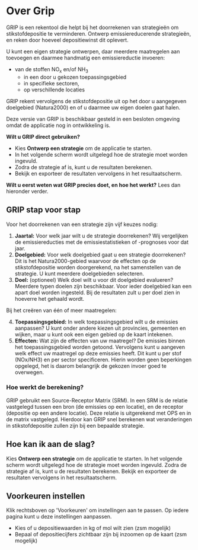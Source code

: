 # Over Grip
GRIP is een rekentool die helpt bij het doorrekenen van strategieën om stikstofdepositie te verminderen. Ontwerp emissiereducerende strategieën, en reken door hoeveel depositiewinst dit oplevert.  
   
U kunt een eigen strategie ontwerpen, daar meerdere maatregelen aan toevoegen en  daarmee handmatig een emissiereductie invoeren: 

- van de stoffen NO<sub>x</sub> en/of NH<sub>3</sub>  
  - in een door u gekozen toepassingsgebied  
  - in specifieke sectoren,   
  - op verschillende locaties

GRIP rekent vervolgens de stikstofdepositie uit op het door u aangegeven doelgebied (Natura2000) en of u daarmee uw eigen doelen gaat halen. 

Deze versie van GRIP is beschikbaar gesteld in een besloten omgeving omdat de applicatie nog in ontwikkeling is.

**Wilt u GRIP direct gebruiken?** 

* Kies **Ontwerp een strategie** om de applicatie te starten.   
* In het volgende scherm wordt uitgelegd hoe de strategie moet worden ingevuld.  
* Zodra de strategie af is, kunt u de resultaten berekenen.   
* Bekijk en exporteer de resultaten vervolgens in het resultaatscherm. 

**Wilt u eerst weten wat GRIP precies doet, en hoe het werkt?** Lees dan hieronder verder.

## GRIP stap voor stap

Voor het doorrekenen van een strategie zijn vijf keuzes nodig:

1. **Jaartal:** Voor welk jaar wilt u de strategie doorrekenen? Wij vergelijken de emissiereducties met de emissiestatistieken of \-prognoses voor dat jaar.  
2. **Doelgebied:** Voor welk doelgebied gaat u een strategie doorrekenen? Dit is het Natura2000-gebied waarvoor de effecten op de stikstofdepositie worden doorgerekend, na het samenstellen van de strategie. U kunt meerdere doelgebieden selecteren.  
3. **Doel:** (optioneel) Welk doel wilt u voor dit doelgebied evalueren? Meerdere typen doelen zijn beschikbaar. Voor ieder doelgebied kan een apart doel worden ingesteld. Bij de resultaten zult u per doel zien in hoeverre het gehaald wordt.

Bij het creëren van één of meer maatregelen:

4. **Toepassingsgebied:** In welk toepassingsgebied wilt u de emissies aanpassen? U kunt onder andere kiezen uit provincies, gemeenten en wijken, maar u kunt ook een eigen gebied op de kaart intekenen.  
5. **Effecten:** Wat zijn de effecten van uw maatregel? De emissies binnen het toepassingsgebied worden getoond. Vervolgens kunt u aangeven welk effect uw maatregel op deze emissies heeft. Dit kunt u per stof (NOx/NH3) en per sector specificeren. Hierin worden geen beperkingen opgelegd, het is daarom belangrijk de gekozen invoer goed te overwegen.

### Hoe werkt de berekening?

GRIP gebruikt een Source-Receptor Matrix (SRM). In een SRM is de relatie vastgelegd tussen een bron (de emissies op een locatie), en de receptor (depositie op een andere locatie). Deze relatie is uitgerekend met OPS en in de matrix vastgelegd. Hierdoor kan GRIP snel berekenen wat veranderingen in stikstofdepositie zullen zijn bij een bepaalde strategie.

## Hoe kan ik aan de slag?

Kies **Ontwerp een strategie** om de applicatie te starten. In het volgende scherm wordt uitgelegd hoe de strategie moet worden ingevuld. Zodra de strategie af is, kunt u de resultaten berekenen. Bekijk en exporteer de resultaten vervolgens in het resultaatscherm. 

## Voorkeuren instellen ​

Klik rechtsboven op 'Voorkeuren' om instellingen aan te passen. Op iedere pagina kunt u deze instellingen aanpassen. 

- Kies of u depositiewaarden in kg of mol wilt zien (zsm mogelijk)
- Bepaal of depositiecijfers zichtbaar zijn bij inzoomen op de kaart (zsm mogelijk)
